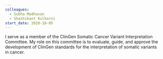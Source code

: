 ```yaml
---
colleagues:
  - Subha Madhavan
  - Shashikant Kulkarni
start_date: 2020-10-05
---
```


I serve as a member of the ClinGen Somatic Cancer Variant Interpretation
Committee. My role on this committee is to evaluate, guide, and approve
the development of ClinGen standards for the interpretation of somatic variants
in cancer.
